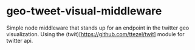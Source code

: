 geo-tweet-visual-middleware
===========================

Simple node middleware that stands up for an endpoint in the twitter geo visualization.
Using the (twit)[https://github.com/ttezel/twit] module for twitter api.
